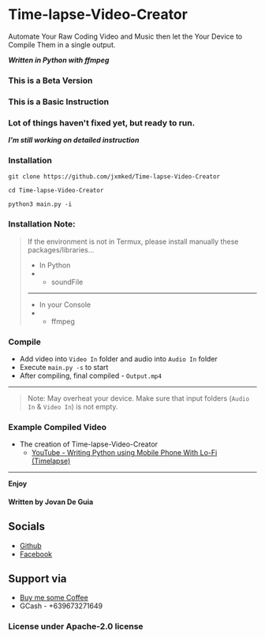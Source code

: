 # Time-lapse-Video-Creator
Automate Your Raw Coding Video and Music then let the Your Device to Compile Them in a single output. 

___Written in Python with ffmpeg___

### This is a Beta Version
### This is a Basic Instruction
### Lot of things haven't fixed yet, but ready to run.

___I'm still working on detailed instruction___

### Installation
`git clone https://github.com/jxmked/Time-lapse-Video-Creator`

`cd Time-lapse-Video-Creator`

`python3 main.py -i`

### Installation Note:
> If the environment is not in Termux, please install manually these packages/libraries...
> - In Python
> - - soundFile
> ----
> - In your Console
> - - ffmpeg


### Compile
- Add video into `Video In` folder and audio into `Audio In` folder
- Execute `main.py -s` to start
- After compiling, final compiled - `Output.mp4` 

----

> Note: May overheat your device. 
> Make sure that input folders (`Audio In` & `Video In`) is not empty.

### Example Compiled Video

- The creation of Time-lapse-Video-Creator 
  - [YouTube - Writing Python using Mobile Phone With Lo-Fi (Timelapse)](https://youtu.be/UhjoBfyIFiE)


----

****Enjoy****
#### Written by Jovan De Guia

## Socials

- [Github](https://github.com/jxmked)
- [Facebook](https://www.facebook.com/deguia25)

## Support via

- [Buy me some Coffee](https://www.buymeacoffee.com/jxmked)
- GCash - +639673271649

### License under Apache-2.0 license
